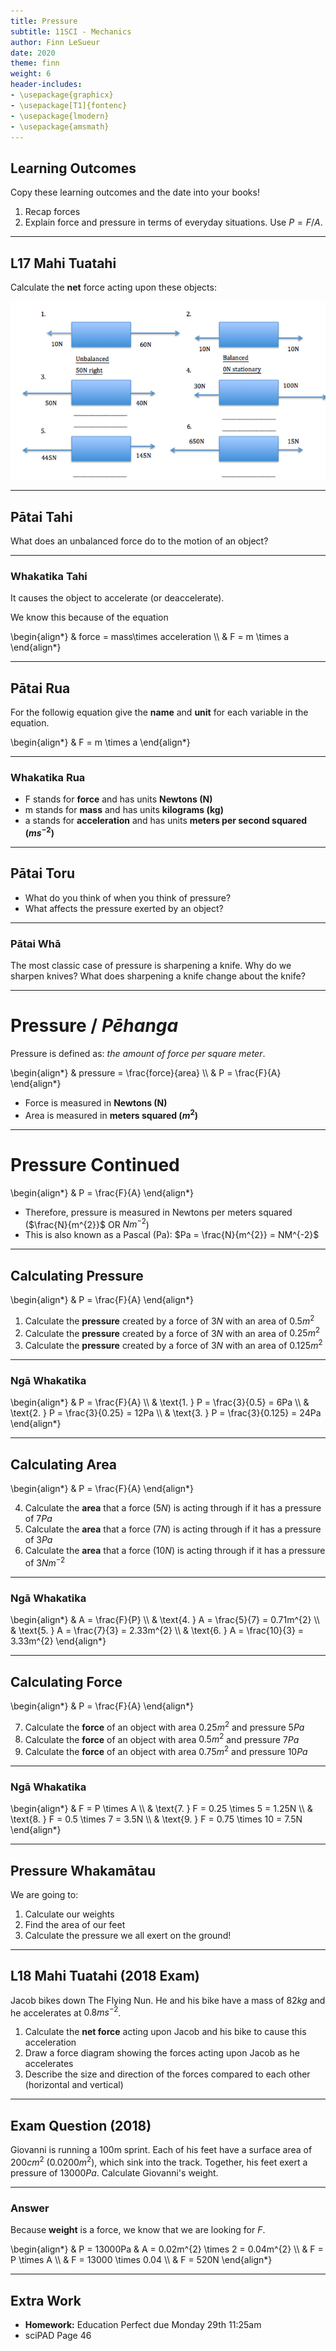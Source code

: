 ```yaml
---
title: Pressure
subtitle: 11SCI - Mechanics
author: Finn LeSueur
date: 2020
theme: finn
weight: 6
header-includes:
- \usepackage{graphicx}
- \usepackage[T1]{fontenc}
- \usepackage{lmodern}
- \usepackage{amsmath}
---
```


## Learning Outcomes

Copy these learning outcomes and the date into your books!

1. Recap forces
2. Explain force and pressure in terms of everyday situations. Use $P = F/A$.

---

## L17 Mahi Tuatahi

Calculate the __net__ force acting upon these objects:

![](../assets/4-unbalanced-forces.png)

---

## Pātai Tahi

What does an unbalanced force do to the motion of an object?

---

### Whakatika Tahi

It causes the object to accelerate (or deaccelerate).

We know this because of the equation

\begin{align*}
    & force = mass\times acceleration \\\\
    & F = m \times a
\end{align*}

---

## Pātai Rua

For the followig equation give the __name__ and __unit__ for each variable in the equation.

\begin{align*}
    & F = m \times a
\end{align*}

---

### Whakatika Rua

- F stands for __force__ and has units __Newtons (N)__
- m stands for __mass__ and has units __kilograms (kg)__
- a stands for __acceleration__ and has units __meters per second squared ($ms^{-2}$)__

---

## Pātai Toru

- What do you think of when you think of pressure?
- What affects the pressure exerted by an object?

---

### Pātai Whā

The most classic case of pressure is sharpening a knife. Why do we sharpen knives? What does sharpening a knife change about the knife?

---

# Pressure / _Pēhanga_

Pressure is defined as: _the amount of force per square meter_.

\begin{align*}
    & pressure = \frac{force}{area} \\\\
    & P = \frac{F}{A}
\end{align*}

- Force is measured in __Newtons (N)__
- Area is measured in __meters squared ($m^{2}$)__

---

# Pressure Continued

\begin{align*}
    & P = \frac{F}{A}
\end{align*}

- Therefore, pressure is measured in Newtons per meters squared ($\frac{N}{m^{2}}$ OR $Nm^{-2}$)
- This is also known as a Pascal (Pa): $Pa = \frac{N}{m^{2}} = NM^{-2}$

---

## Calculating Pressure

\begin{align*}
    & P = \frac{F}{A}
\end{align*}

1. Calculate the __pressure__ created by a force of $3N$ with an area of $0.5m^{2}$
2. Calculate the __pressure__ created by a force of $3N$ with an area of $0.25m^{2}$
3. Calculate the __pressure__ created by a force of $3N$ with an area of $0.125m^{2}$

---

### Ngā Whakatika

\begin{align*}
    & P = \frac{F}{A} \\\\
    & \text{1. } P = \frac{3}{0.5} = 6Pa \\\\
    & \text{2. } P = \frac{3}{0.25} = 12Pa \\\\
    & \text{3. } P = \frac{3}{0.125} = 24Pa
\end{align*}

---

## Calculating Area

\begin{align*}
    & P = \frac{F}{A}
\end{align*}

4. Calculate the __area__ that a force ($5N$) is acting through if it has a pressure of $7Pa$
5. Calculate the __area__ that a force ($7N$) is acting through if it has a pressure of $3Pa$
6. Calculate the __area__ that a force ($10N$) is acting through if it has a pressure of $3Nm^{-2}$

---

### Ngā Whakatika

\begin{align*}
    & A = \frac{F}{P} \\\\
    & \text{4. } A = \frac{5}{7} = 0.71m^{2} \\\\
    & \text{5. } A = \frac{7}{3} =  2.33m^{2} \\\\
    & \text{6. } A = \frac{10}{3} = 3.33m^{2}
\end{align*}

---

## Calculating Force

\begin{align*}
    & P = \frac{F}{A}
\end{align*}

7. Calculate the __force__ of an object with area $0.25m^{2}$ and pressure $5Pa$
8. Calculate the __force__ of an object with area $0.5m^{2}$ and pressure $7Pa$
9. Calculate the __force__ of an object with area $0.75m^{2}$ and pressure $10Pa$

---

### Ngā Whakatika

\begin{align*}
    & F = P \times A \\\\
    & \text{7. } F = 0.25 \times 5 = 1.25N \\\\
    & \text{8. } F = 0.5 \times 7 = 3.5N \\\\
    & \text{9. } F = 0.75 \times 10 = 7.5N
\end{align*}

---

## Pressure Whakamātau

We are going to:

1. Calculate our weights
2. Find the area of our feet
3. Calculate the pressure we all exert on the ground!

---

## L18 Mahi Tuatahi (2018 Exam)

Jacob bikes down The Flying Nun. He and his bike have a mass of $82kg$ and he accelerates at $0.8ms^{-2}$.

1. Calculate the __net force__ acting upon Jacob and his bike to cause this acceleration
2. Draw a force diagram showing the forces acting upon Jacob as he accelerates
3. Describe the size and direction of the forces compared to each other (horizontal and vertical)

---

## Exam Question (2018)

Giovanni is running a 100m sprint. Each of his feet have a surface area of $200cm^{2}$ ($0.0200m^{2}$), which sink into the track. Together, his feet exert a pressure of $13000Pa$. Calculate Giovanni's weight.

---

### Answer

Because __weight__ is a force, we know that we are looking for $F$.

\begin{align*}
    & P = 13000Pa
    & A = 0.02m^{2} \times 2 = 0.04m^{2} \\\\
    & F = P \times A \\\\
    & F = 13000 \times 0.04 \\\\
    & F = 520N
\end{align*}

---

## Extra Work

- __Homework:__ Education Perfect due Monday 29th 11:25am
- sciPAD Page 46
